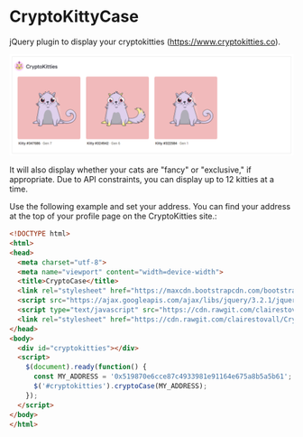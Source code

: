 # CryptoKittyCase
jQuery plugin to display your cryptokitties (https://www.cryptokitties.co).

![screenshot of CryptoKittyCase](screenshot.png)

It will also display whether your cats are "fancy" or "exclusive," if appropriate. Due to API constraints, you can display up to 12 kitties at a time.

Use the following example and set your address. You can find your address at the top of your profile page on the CryptoKitties site.:
```html
<!DOCTYPE html>
<html>
<head>
  <meta charset="utf-8">
  <meta name="viewport" content="width=device-width">
  <title>CryptoCase</title>
  <link rel="stylesheet" href="https://maxcdn.bootstrapcdn.com/bootstrap/3.3.7/css/bootstrap.min.css">
  <script src="https://ajax.googleapis.com/ajax/libs/jquery/3.2.1/jquery.min.js"></script>
  <script type="text/javascript" src="https://cdn.rawgit.com/clairestovall/CryptoKittyCase/2c6037c4/script.js"></script>
  <link rel="stylesheet" href="https://cdn.rawgit.com/clairestovall/CryptoKittyCase/2c6037c4/stylesheet.css">
</head>
<body>
  <div id="cryptokitties"></div>
  <script>
    $(document).ready(function() {
      const MY_ADDRESS = '0x519870e6cce87c4933981e91164e675a8b5a5b61';
      $('#cryptokitties').cryptoCase(MY_ADDRESS);
    });
  </script>
</body>
</html>
```
